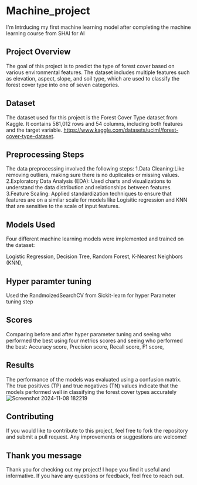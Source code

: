 # Machine_project
I'm Intrducing my first machine learning model after completing the machine learning course from SHAI for AI 
## Project Overview
The goal of this project is to predict the type of forest cover based on various environmental features.
The dataset includes multiple features such as elevation, aspect, slope, and soil type, which are used to classify the forest cover type into one of seven categories.
## Dataset
The dataset used for this project is the Forest Cover Type dataset from Kaggle. It contains 581,012 rows and 54 columns, including both features and the target variable.
https://www.kaggle.com/datasets/uciml/forest-cover-type-dataset.

## Preprocessing Steps
The data preprocessing involved the following steps:
 1.Data Cleaning:Like removing outliers, making sure there is no duplicates or missing values.
  2.Exploratory Data Analysis (EDA): Used charts and visualizations to understand the data distribution and relationships between features.
  3.Feature Scaling: Applied standardization techniques to ensure that features are on a similar scale for models like Logisitic regression and KNN that are sensitive to the scale of input features.
 
## Models Used
Four different machine learning models were implemented and trained on the dataset:

Logistic Regression,
 Decision Tree,
 Random Forest,
 K-Nearest Neighbors (KNN),

## Hyper paramter tuning
Used the RandmoizedSearchCV from Sickit-learn for hyper Parameter tuning step

## Scores
Comparing before and after hyper parameter tuning and seeing who performed the best using four metrics scores and seeing who performed the best:
Accuracy score,
 Precision score,
 Recall score,
 F1 score,

## Results
The performance of the models was evaluated using a confusion matrix.
The true positives (TP) and true negatives (TN) values indicate that the models performed well in classifying the forest cover types accurately
![Screenshot 2024-11-08 182219](https://github.com/user-attachments/assets/9c290439-5222-4eff-80bc-0dd15c561187)

## Contributing
If you would like to contribute to this project, feel free to fork the repository and submit a pull request.
Any improvements or suggestions are welcome!

## Thank you message
Thank you for checking out my project! I hope you find it useful and informative. 
If you have any questions or feedback, feel free to reach out.
